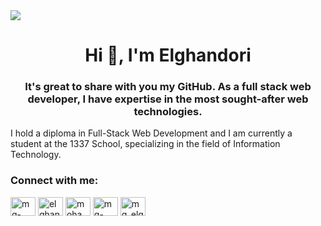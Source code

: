 <div>
    <div>
    <img  src="https://github.com/MG-elghandori/MG-elghandori/assets/110783998/7b16c378-5dab-451a-9854-969c44d59609"/>
  </div>
  <div>
      <h1 align="center">Hi 👋, I'm Elghandori</h1>
     <h3 align="center">It's great to share with you my GitHub. As a full stack web developer, I have expertise in the most sought-after web technologies.</h3>
    <p>I hold a diploma in Full-Stack Web Development and I am currently a student at the 1337 School, specializing in the field of Information Technology.</p>
  </div>  
</div>

<h3 align="left">Connect with me:</h3>
<p align="left">
<a href="https://codepen.io/mg-elghandouri" target="blank"><img align="center" src="https://raw.githubusercontent.com/rahuldkjain/github-profile-readme-generator/master/src/images/icons/Social/codepen.svg" alt="mg-elghandouri" height="30" width="40" /></a>
<a href="https://twitter.com/elghandouri1" target="blank"><img align="center" src="https://raw.githubusercontent.com/rahuldkjain/github-profile-readme-generator/master/src/images/icons/Social/twitter.svg" alt="elghandouri1" height="30" width="40" /></a>
<a href="https://linkedin.com/in/mohammed elghandori" target="blank"><img align="center" src="https://raw.githubusercontent.com/rahuldkjain/github-profile-readme-generator/master/src/images/icons/Social/linked-in-alt.svg" alt="mohammed elghandori" height="30" width="40" /></a>
<a href="https://fb.com/mg-code" target="blank"><img align="center" src="https://raw.githubusercontent.com/rahuldkjain/github-profile-readme-generator/master/src/images/icons/Social/facebook.svg" alt="mg-code" height="30" width="40" /></a>
<a href="https://discord.gg/mg_elghandouri" target="blank"><img align="center" src="https://raw.githubusercontent.com/rahuldkjain/github-profile-readme-generator/master/src/images/icons/Social/discord.svg" alt="mg_elghandouri" height="30" width="40" /></a>
</p>
